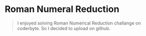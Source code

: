 # Roman Numeral Reduction


> I enjoyed solving Roman Numerical Reduction challange on coderbyte. So I decided to upload on github.

